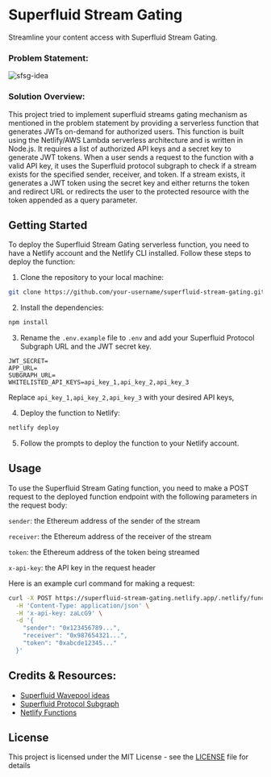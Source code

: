 # Superfluid Stream Gating

Streamline your content access with Superfluid Stream Gating.

### Problem Statement:

![sfsg-idea](https://user-images.githubusercontent.com/29351207/227696398-9bf8bf6d-b676-4f74-9b65-68f19b93b652.png)

### Solution Overview:

This project tried to implement superfluid streams gating mechanism as mentioned in the problem statement by providing a serverless function that generates JWTs on-demand for authorized users.
This function is built using the Netlify/AWS Lambda serverless architecture and is written in Node.js. It requires a list of authorized API keys and a secret key to generate JWT tokens. When a user sends a request to the function with a valid API key, it uses the Superfluid protocol subgraph to check if a stream exists for the specified sender, receiver, and token. If a stream exists, it generates a JWT token using the secret key and either returns the token and redirect URL or redirects the user to the protected resource with the token appended as a query parameter.

## Getting Started

To deploy the Superfluid Stream Gating serverless function, you need to have a Netlify account and the Netlify CLI installed. Follow these steps to deploy the function:

1. Clone the repository to your local machine:

```bash
git clone https://github.com/your-username/superfluid-stream-gating.git
```

2. Install the dependencies:

```bash
npm install
```

3. Rename the `.env.example` file to `.env` and add your Superfluid Protocol Subgraph URL and the JWT secret key.

```
JWT_SECRET=
APP_URL=
SUBGRAPH_URL=
WHITELISTED_API_KEYS=api_key_1,api_key_2,api_key_3
```

Replace `api_key_1,api_key_2,api_key_3` with your desired API keys,

4. Deploy the function to Netlify:

```bash
netlify deploy
```

5. Follow the prompts to deploy the function to your Netlify account.

## Usage

To use the Superfluid Stream Gating function, you need to make a POST request to the deployed function endpoint with the following parameters in the request body:

`sender`: the Ethereum address of the sender of the stream

`receiver`: the Ethereum address of the receiver of the stream

`token`: the Ethereum address of the token being streamed

`x-api-key`: the API key in the request header

Here is an example curl command for making a request:

```bash
curl -X POST https://superfluid-stream-gating.netlify.app/.netlify/functions/superfluid-stream-gating \
  -H 'Content-Type: application/json' \
  -H 'x-api-key: zaLcG9' \
  -d '{
    "sender": "0x123456789...",
    "receiver": "0x987654321...",
    "token": "0xabcde12345..."
  }'

```

## Credits & Resources:

- [Superfluid Wavepool ideas](https://superfluidhq.notion.site/Superfluid-Wave-Project-Ideas-7e8c792758004bd2ae452d1f9810cc58)
- [Superfluid Protocol Subgraph](https://api.thegraph.com/subgraphs/name/superfluid-finance/protocol-v1-mumbai)
- [Netlify Functions](https://docs.netlify.com/functions/build/?fn-language=js)

## License

This project is licensed under the MIT License - see the [LICENSE](LICENSE) file for details
